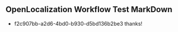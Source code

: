 ## OpenLocalization Workflow Test MarkDown
* f2c907bb-a2d6-4bd0-b930-d5bd136b2be3 thanks!

<!--HONumber=Jul16_HO3-->



